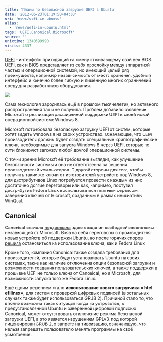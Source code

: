 ```yaml
---
title: 'Планы по безопасной загрузке UEFI в Ubuntu'
date: '2012-06-23T01:19:50+04:00'
uri: 'news/uefi-in-ubuntu'
alias: 
  - 'news/uefi-in-ubuntu.html'
tags: 'UEFI,Canonical,Microsoft'
source: ''
unixtime: 1340399990
visits: 4337
---
```

[UEFI](http://en.wikipedia.org/wiki/Unified_Extensible_Firmware_Interface) – интерфейс приходящий на смену отживающему свой век BIOS. UEFI, как и BIOS представляет из себя прослойку между аппаратной частью и операционной системой, но имеющий целый ряд преимуществ, например независимость от места хранения, удобный интерфейс и конечно более гибкую и лишённую многих ограничений среду для разработчиков оборудования.

[![](img/2012/06/23/01-00/uefi-logo-7422146752-o.jpg)](img/2012/06/23/01-00/uefi-logo-7422146752-o.jpg)

Сама технология зародилась ещё в прошлом тысячелетии, но активного распространения так и не получила. Проблем добавило заявление Microsoft о реализации расширенной поддержки UEFI в своей новой операционной системе Windows 8.

Microsoft потребовала безопасную загрузку UEFI от систем, которые хотят видеть Windows 8 на своих устройствах. Означающее, что OEM производители должны будет создать специальные криптографические ключи, необходимые для запуска Windows 8 через UEFI, которые по сути блокируют загрузку любой другой операционной системы.

С точки зрения Microsoft её требование выглядит, как улучшение безопасности системы и она не ответственна за решения производителей компьютеров. С другой стороны для того, чтобы получить такие же ключи от изготовителей устройств под Windows 8, для дистрибутивов Linux потребуется провести с каждым из них достаточно долгие переговоры или как, например, поступил дистрибутив Fedora Linux воспользоваться платным сервисом заверения ключей от Microsoft, созданным в рамках инициативы WinQual.

## Canonical

Canonical сначала [поддержала](https://lists.ubuntu.com/archives/ubuntu-devel/2012-June/035387.html) идею создания свободной экосистемы независящей от Microsoft. Взяв на себя переговоры с производителя новых устройств об поддержки Ubuntu, но после горячих споров [решила](https://lists.ubuntu.com/archives/ubuntu-devel/2012-June/035445.html) остановиться на использование ключа, как и Fedora Linux.

Кроме того, компания Canonical также создала требования для производителей, которые будут установливать Ubuntu на своих системах, такие как наличие отключения опции безопасной загрузки и возможности создания пользовательских ключей, а также поддержки в прошивке UEFI не только ключа от Canonical, но и Microsoft, для возможности запуска того же Fedora Linux.

Ещё одним решением стало **использование нового загрузчика «Intel efilinux»**, для систем с проверкой цифровых подписей (в остальных случаях также будет использоваться GRUB 2). Причиной стало то, что вполне возможна такая ситуация когда на устройстве, с предустановленной Ubuntu и заверенной цифровой подписью Canonical, может отсутствовать отключение режима безопасной загрузки UEFI, а это является нарушением GPLv3, под которой лицензирован GRUB 2, о запрете на [тивоизацию](http://ru.wikipedia.org/wiki/%D0%A2%D0%B8%D0%B2%D0%BE%D0%B8%D0%B7%D0%B0%D1%86%D0%B8%D1%8F), означающую, что нельзя запрещать пользователю менять программы на своё усмотрение.
